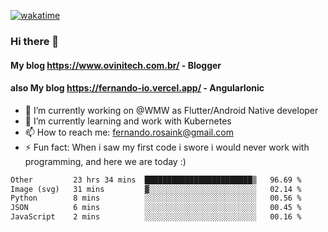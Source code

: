 [![wakatime](https://wakatime.com/badge/user/d5892087-17e6-46ab-8384-91a71a9b88d8.svg)](https://wakatime.com/@d5892087-17e6-46ab-8384-91a71a9b88d8)
### Hi there 👋

#### My blog https://www.ovinitech.com.br/ - Blogger
#### also My blog https://fernando-io.vercel.app/ - AngularIonic

- 🔭 I’m currently working on @WMW as Flutter/Android Native developer
- 🌱 I’m currently learning and work with Kubernetes
- 📫 How to reach me: fernando.rosaink@gmail.com 
- ⚡ Fun fact: When i saw my first code i swore i would never work with programming, and here we are today :)

<!--START_SECTION:waka-->

```txt
Other         23 hrs 34 mins  ████████████████████████▒   96.69 %
Image (svg)   31 mins         ▓░░░░░░░░░░░░░░░░░░░░░░░░   02.14 %
Python        8 mins          ░░░░░░░░░░░░░░░░░░░░░░░░░   00.56 %
JSON          6 mins          ░░░░░░░░░░░░░░░░░░░░░░░░░   00.45 %
JavaScript    2 mins          ░░░░░░░░░░░░░░░░░░░░░░░░░   00.16 %
```

<!--END_SECTION:waka-->
